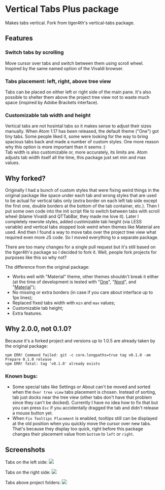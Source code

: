 # Vertical Tabs Plus package
Makes tabs vertical. Fork from tiger4th's vertical-tabs package.

## Features

### Switch tabs by scrolling
Move cursor over tabs and switch between them using scroll wheel. Inspired by the same named option of the Vivaldi browser.

### Tabs placement: left, right, above tree view
Tabs can be placed on either left or right side of the main pane. It's also possible to shelter them above the project tree view not to waste much space (inspired by Adobe Brackets interface).

### Customizable tab width and height
Vertical tabs are not hosintal tabs so it makes sense to adjust their sizes manually. When Atom 1.17 has been released, the default theme ("One") got tiny tabs. Some people liked it, some were looking for the way to bring spacious tabs back and made a number of custom styles. One more reason why this option is more important than it seems :)  
Tab width is also customizable or, more accurately, its limits are. Atom adjusts tab width itself all the time, this package just set min and max values.

## Why forked?
Originally I had a bunch of custom styles that were fixing weird things in the original package like space under each tab and wrong styles that are used to be actual for vertical tabs only (extra border on each left tab side except the first one, double borders at the bottom of the tab container, etc.). Then I put some own code into the init script file to switch between tabs with scroll wheel (blame Vivaldi and QTTabBar, they made me love it). Later I completely rewrote styles, added custimizable tab height (via LESS variable) and vertical tabs stopped look weird when themes like Material are used. And then I found a way to move tabs over the project tree view what required even more JS code. So I moved everything to a separate package.

There are too many changes for a single pull request but it's still based on the tiger4th's package so I decided to fork it. Well, people fork projects for purposes like this so why not?

The difference from the original package:
* Works well with "Material" theme, other themes shouldn't break it either (at the time of development is tested with "[One](https://atom.io/themes/one-light-ui)", "[Nord](https://atom.io/themes/nord-atom-ui)", and "[Material](https://atom.io/themes/atom-material-ui)");
* No missing or extra borders (in case if you care about interface up to 1px lines);
* Replaced fixed tabs width with `min` and `max` values;
* Customizable tab height;
* Extra features.

## Why 2.0.0, not 0.1.0?
Because it's a forked project and versions up to 1.0.5 are already taken by the original package:
```
npm ERR! Command failed: git -c core.longpaths=true tag v0.1.0 -am Prepare 0.1.0 release
npm ERR! fatal: tag 'v0.1.0' already exists
```

### Known bugs:
* Some special tabs like Settings or About can't be moved and sorted when the `Over tree view` tabs placement is chosen. Instead of sorting, tab just docks near the tree view (other tabs don't have that problem since they can't be docked). Currently I have no idea how to fix that but you can press `Esc` if you accidentally dragged the tab and didn't release a mouse button yet.
* When `Fix Tooltips Placement` is enabled, tooltips still can be displayed at the old position when you quickly move the cursor over new tabs. That's because they display too quick, right before this package changes their placement value from `bottom` to `left` or `right`.

## Screenshots
Tabs on the left side:
![](https://github.com/OddMorning/vertical-tabs-plus/raw/master/screenshots/left.png)

Tabs on the right side:
![](https://github.com/OddMorning/vertical-tabs-plus/raw/master/screenshots/right.png)

Tabs above project folders:
![](https://github.com/OddMorning/vertical-tabs-plus/raw/master/screenshots/embedded.png)